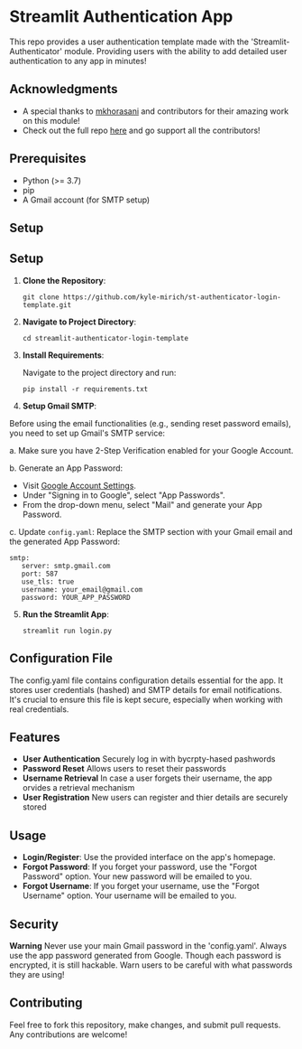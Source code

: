 # Streamlit Authentication App

This repo provides a user authentication template made with the 'Streamlit-Authenticator' module. Providing users with the ability to add detailed user authentication to any app in minutes!

## Acknowledgments

- A special thanks to [mkhorasani](https://github.com/mkhorasani) and contributors for their amazing work on this module!
- Check out the full repo [here](https://github.com/mkhorasani/Streamlit-Authenticator) and go support all the contributors!


## Prerequisites
- Python (>= 3.7)
- pip
- A Gmail account (for SMTP setup)

## Setup

## Setup

1. **Clone the Repository**:
   
   `git clone https://github.com/kyle-mirich/st-authenticator-login-template.git`

2. **Navigate to Project Directory**:

   `cd streamlit-authenticator-login-template`

3. **Install Requirements**:
   
   Navigate to the project directory and run:

   `pip install -r requirements.txt`


4. **Setup Gmail SMTP**:

Before using the email functionalities (e.g., sending reset password emails), you need to set up Gmail's SMTP service:

a. Make sure you have 2-Step Verification enabled for your Google Account.

b. Generate an App Password:
   - Visit [Google Account Settings](https://myaccount.google.com/security).
   - Under "Signing in to Google", select "App Passwords".
   - From the drop-down menu, select "Mail" and generate your App Password.

c. Update `config.yaml`:
   Replace the SMTP section with your Gmail email and the generated App Password:
   ```
   smtp:
      server: smtp.gmail.com
      port: 587
      use_tls: true
      username: your_email@gmail.com
      password: YOUR_APP_PASSWORD
   ```


5. **Run the Streamlit App**:

   `streamlit run login.py`



## Configuration File

The config.yaml file contains configuration details essential for the app. It stores user credentials (hashed) and SMTP details for email notifications. It's crucial to ensure this file is kept secure, especially when working with real credentials.
## Features
- **User Authentication** Securely log in with bycrpty-hased pashwords
- **Password Reset** Allows users to reset their passwords
- **Username Retrieval** In case a user forgets their username, the app orvides a retrieval mechanism
- **User Registration** New users can register and thier details are securely stored
## Usage

- **Login/Register**: Use the provided interface on the app's homepage.
- **Forgot Password**: If you forget your password, use the "Forgot Password" option. Your new password will be emailed to you.
- **Forgot Username**: If you forget your username, use the "Forgot Username" option. Your username will be emailed to you.
## Security

**Warning** Never use your main Gmail password in the 'config.yaml'. Always use the app password generated from Google. Though each password is encrypted, it is still hackable. Warn users to be careful with what passwords they are using!


## Contributing

Feel free to fork this repository, make changes, and submit pull requests. Any contributions are welcome!


